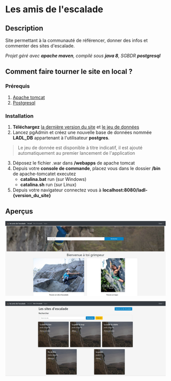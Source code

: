 # Les amis de l'escalade
## Description
Site permettant à la communauté de référencer, donner des infos et commenter des sites d'escalade.

*Projet géré avec **apache maven**, compilé sous **java 8**, SGBDR **postgresql***

## Comment faire tourner le site en local ?
### Prérequis
1. [Apache tomcat](https://tomcat.apache.org/download-90.cgi)
2. [Postgresql](https://www.postgresql.org/download/)

### Installation
1. **Téléchargez** [la dernière version du site](https://github.com/Valaragen/les-amis-de-l-escalade/releases) et [le jeu de données](https://github.com/Valaragen/les-amis-de-l-escalade/releases)
2. Lancez pgAdmin et créez une nouvelle base de données nommée **LADL_DB** appartenant à l'utilisateur **postgres**.
> Le jeu de donnée est disponible à titre indicatif, il est ajouté automatiquement au premier lancement de l'application
3. Déposez le fichier .war dans **/webapps** de apache tomcat
4. Depuis votre **console de commande**, placez vous dans le dossier **/bin** de apache-tomcatet executez
    - **catalina.bat** run (sur Windows)
    - **catalina.sh** run (sur Linux)
5. Depuis votre navigateur connectez vous à **localhost:8080/ladl-{version_du_site}**

## Aperçus

![](https://github.com/Valaragen/les-amis-de-l-escalade/blob/master/homepage.JPG)  
  
![](https://github.com/Valaragen/les-amis-de-l-escalade/blob/master/sites.JPG)
